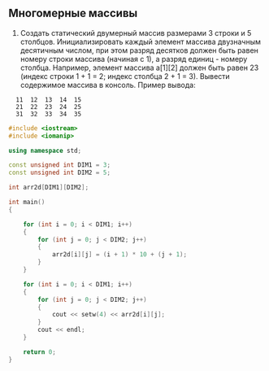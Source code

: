 ## Многомерные массивы

1. Создать статический двумерный массив размерами 3 строки и 5 столбцов.
   Инициализировать каждый элемент массива двузначным десятичным числом, при этом разряд десятков должен быть равен номеру строки массива (начиная с 1), а разряд единиц - номеру столбца.
   Например, элемент массива a[1][2] должен быть равен 23 (индекс строки 1 + 1 = 2;  индекс столбца 2 + 1 = 3).
   Вывести содержимое массива в консоль. Пример вывода:
```
  11  12  13  14  15
  21  22  23  24  25
  31  32  33  34  35
```
   
```c++
#include <iostream>
#include <iomanip>

using namespace std;

const unsigned int DIM1 = 3;
const unsigned int DIM2 = 5;

int arr2d[DIM1][DIM2];

int main()
{

    for (int i = 0; i < DIM1; i++)
    {
        for (int j = 0; j < DIM2; j++)
        {
            arr2d[i][j] = (i + 1) * 10 + (j + 1);
        }
    }

    for (int i = 0; i < DIM1; i++)
    {
        for (int j = 0; j < DIM2; j++)
        {
            cout << setw(4) << arr2d[i][j];
        }
        cout << endl;
    }

    return 0;
}
```
